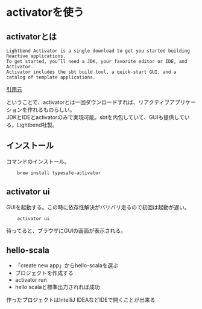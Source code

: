 

# activatorを使う


## activatorとは

    Lightbend Activator is a single download to get you started building Reactive applications. 
    To get started, you’ll need a JDK, your favorite editor or IDE, and Activator. 
    Activator includes the sbt build tool, a quick-start GUI, and a catalog of template applications.
    
[引用元](https://www.lightbend.com/community/core-tools/activator-and-sbt)


ということで、activatorとは一回ダウンロードすれば、リアクティブアプリケーションを作れるものらしい。  
JDKとIDEとactivatorのみで実現可能。sbtを内包していて、GUIも提供している。Lightbend社製。

## インストール

コマンドのインストール。

```bash
    brew install typesafe-activator
```

## activator ui

GUIを起動する。この時に依存性解決がバリバリ走るので初回は起動が遅い。

```bash
    activator ui
```

待ってると、ブラウザにGUIの画面が表示される。

## hello-scala

* 「create new app」からhello-scalaを選ぶ
* プロジェクトを作成する
* activator run
* hello scalaと標準出力されれば成功

作ったプロジェクトはIntelliJ IDEAなどIDEで開くことが出来る
